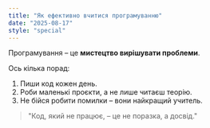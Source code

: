 ```yaml
---
title: "Як ефективно вчитися програмуванню"
date: "2025-08-17"
style: "special"
---
```


Програмування – це **мистецтво вирішувати проблеми**.  

Ось кілька порад:  

1. Пиши код кожен день.  
2. Роби маленькі проєкти, а не лише читаєш теорію.  
3. Не бійся робити помилки – вони найкращий учитель.  

> "Код, який не працює, – це не поразка, а досвід."

